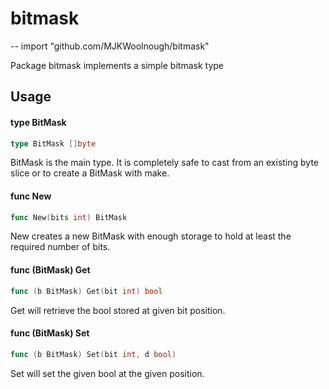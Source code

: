 # bitmask
--
    import "github.com/MJKWoolnough/bitmask"

Package bitmask implements a simple bitmask type

## Usage

#### type BitMask

```go
type BitMask []byte
```

BitMask is the main type. It is completely safe to cast from an existing byte
slice or to create a BitMask with make.

#### func  New

```go
func New(bits int) BitMask
```
New creates a new BitMask with enough storage to hold at least the required
number of bits.

#### func (BitMask) Get

```go
func (b BitMask) Get(bit int) bool
```
Get will retrieve the bool stored at given bit position.

#### func (BitMask) Set

```go
func (b BitMask) Set(bit int, d bool)
```
Set will set the given bool at the given position.
